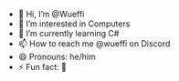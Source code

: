- 👋 Hi, I’m @Wueffi
- 👀 I’m interested in Computers 
- 🌱 I’m currently learning C#
- 📫 How to reach me @wueffi on Discord
- 😄 Pronouns: he/him
- ⚡ Fun fact: 🧇

<!---
Wafflr450/Wafflr450 is a ✨ special ✨ repository because its `README.md` (this file) appears on your GitHub profile.
You can click the Preview link to take a look at your changes.
--->
